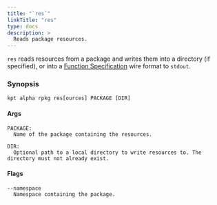 ```yaml
---
title: "`res`"
linkTitle: "res"
type: docs
description: >
  Reads package resources.
---
```


<!--mdtogo:Short
    Reads package resources.
-->

`res` reads resources from a package and writes them into a directory (if specified), or
into a [Function Specification] wire format to `stdout`.

### Synopsis

<!--mdtogo:Long-->

```
kpt alpha rpkg res[ources] PACKAGE [DIR]
```

#### Args

```
PACKAGE:
  Name of the package containing the resources.

DIR:
  Optional path to a local directory to write resources to. The directory must not already exist.

```

#### Flags

```
--namespace
  Namespace containing the package.

```

<!--mdtogo-->

[function specification]:
  /book/05-developing-functions/01-functions-specification
